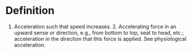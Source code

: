 # Definition

1.  Acceleration such that speed increases. 2. Accelerating force in an
    upward sense or direction, e.g., from bottom to top, seat to head,
    etc.; acceleration in the direction that this force is applied. See
    physiological acceleration.
